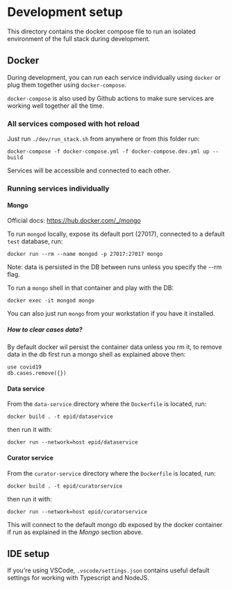 # Development setup

This directory contains the docker compose file to run an isolated environment of the full stack during development.

## Docker

During development, you can run each service individually using `docker` or plug them together using `docker-compose`.

`docker-compose` is also used by Github actions to make sure services are working well together all the time.

### All services composed with hot reload

Just run `./dev/run_stack.sh` from anywhere or from this folder run:

```
docker-compose -f docker-compose.yml -f docker-compose.dev.yml up --build
```

Services will be accessible and connected to each other.

### Running services individually

#### Mongo

Official docs: https://hub.docker.com/_/mongo

To run `mongod` locally, expose its default port (27017), connected to a default `test` database, run:

```
docker run --rm --name mongod -p 27017:27017 mongo
```

Note: data is persisted in the DB between runs unless you specify the --rm flag.

To run a `mongo` shell in that container and play with the DB:

```
docker exec -it mongod mongo
```

You can also just run `mongo` from your workstation if you have it installed.

##### How to clear cases data?

By default docker wil persist the container data unless you rm it, to remove data in the db first run a mongo shell as explained above then:

```
use covid19
db.cases.remove({})
```

#### Data service

From the `data-service` directory where the `Dockerfile` is located, run:

```
docker build . -t epid/dataservice
```

then run it with:

```
docker run --network=host epid/dataservice
```

#### Curator service

From the `curator-service` directory where the `Dockerfile` is located, run:

```
docker build . -t epid/curatorservice
```

then run it with:

```
docker run --network=host epid/curatorservice
```

This will connect to the default mongo db exposed by the docker container if run as explained in the _Mongo_ section above.

## IDE setup

If you're using VSCode, `.vscode/settings.json` contains useful default settings for working with Typescript and NodeJS.
